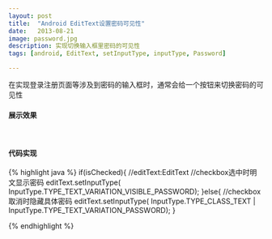 ```yaml
---
layout: post
title:  "Android EditText设置密码可见性"
date:   2013-08-21
image: password.jpg
description: 实现切换输入框里密码的可见性
tags: [android, EditText, setInputType, inputType, Password]

---
```

在实现登录注册页面等涉及到密码的输入框时，通常会给一个按钮来切换密码的可见性

#### 展示效果
<img src="{{ '/assets/img/posts/android-pwd-hide.jpg' | prepend: site.baseurl }}" alt=""> 

<img src="{{ '/assets/img/posts/android-pwd-show.jpg' | prepend: site.baseurl }}" alt=""> 
 
#### 代码实现
{% highlight java %}
if(isChecked){
  //editText:EditText
  //checkbox选中时明文显示密码
  editText.setInputType(
      InputType.TYPE_TEXT_VARIATION_VISIBLE_PASSWORD);
}else{
  //checkbox取消时隐藏具体密码
  editText.setInputType(
      InputType.TYPE_CLASS_TEXT | 
      InputType.TYPE_TEXT_VARIATION_PASSWORD);
}

{% endhighlight %}




